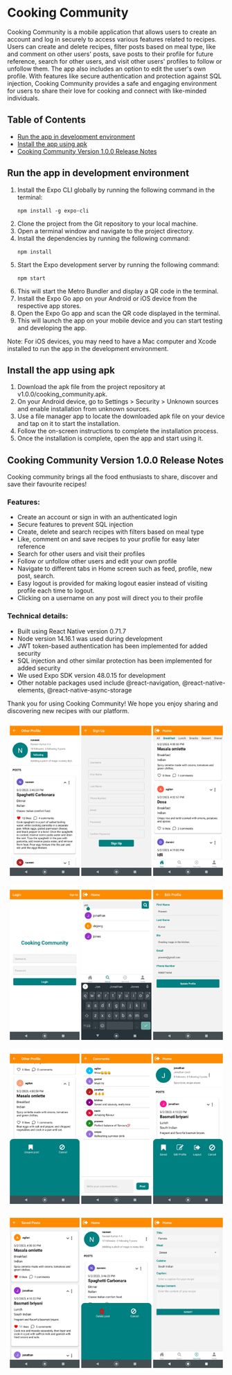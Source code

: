 # Cooking Community

Cooking Community is a mobile application that allows users to create an account and log in securely to access various features related to recipes. Users can create and delete recipes, filter posts based on meal type, like and comment on other users' posts, save posts to their profile for future reference, search for other users, and visit other users' profiles to follow or unfollow them. The app also includes an option to edit the user's own profile. With features like secure authentication and protection against SQL injection, Cooking Community provides a safe and engaging environment for users to share their love for cooking and connect with like-minded individuals.

## Table of Contents

- [Run the app in development environment](#run-the-app-in-development-environment)
- [Install the app using apk](#install-the-app-using-apk)
- [Cooking Community Version 1.0.0 Release Notes](#cooking-community-version-100-release-notes)

## Run the app in development environment

1. Install the Expo CLI globally by running the following command in the terminal:
    ```
    npm install -g expo-cli
    ```
2. Clone the project from the Git repository to your local machine.
3. Open a terminal window and navigate to the project directory.
4. Install the dependencies by running the following command:
    ```
    npm install
    ```
5. Start the Expo development server by running the following command:
    ```
    npm start
    ```
6. This will start the Metro Bundler and display a QR code in the terminal.
7. Install the Expo Go app on your Android or iOS device from the respective app stores.
8. Open the Expo Go app and scan the QR code displayed in the terminal.
9. This will launch the app on your mobile device and you can start testing and developing the app.

Note: For iOS devices, you may need to have a Mac computer and Xcode installed to run the app in the development environment.


## Install the app using apk

1. Download the apk file from the project repository at v1.0.0/cooking_community.apk.
2. On your Android device, go to Settings > Security > Unknown sources and enable installation from unknown sources.
3. Use a file manager app to locate the downloaded apk file on your device and tap on it to start the installation.
4. Follow the on-screen instructions to complete the installation process.
5. Once the installation is complete, open the app and start using it.


## Cooking Community Version 1.0.0 Release Notes

Cooking community brings all the food enthusiasts to share, discover and save their favourite recipes!

### Features:

- Create an account or sign in with an authenticated login
- Secure features to prevent SQL injection
- Create, delete and search recipes with filters based on meal type
- Like, comment on and save recipes to your profile for easy later reference
- Search for other users and visit their profiles
- Follow or unfollow other users and edit your own profile
- Navigate to different tabs in Home screen such as feed, profile, new post, search.
- Easy logout is provided for making logout easier instead of visiting profile each time to logout.
- Clicking on a username on any post will direct you to their profile

### Technical details:

- Built using React Native version 0.71.7
- Node version 14.16.1 was used during development
- JWT token-based authentication has been implemented for added security
- SQL injection and other similar protection has been implemented for added security
- We used Expo SDK version 48.0.15 for development
- Other notable packages used include @react-navigation, @react-native-elements, @react-native-async-storage

Thank you for using Cooking Community! We hope you enjoy sharing and discovering new recipes with our platform.

<div align="center">
  <img src="screenshots/profile.jpeg" width="32%" />
  <img src="screenshots/signup.jpeg" width="32%" />
  <img src="screenshots/feed%20filter.jpeg" width="32%" />
  <br></br>
  <img src="screenshots/profile%20menu.jpeg" width="32%" />
  <img src="screenshots/search.jpeg" width="32%" />
  <img src="screenshots/update%20profile.jpeg" width="32%" />
  <br></br>
  <img src="screenshots/post%20popup.jpeg" width="32%" />
  <img src="screenshots/comments.jpeg" width="32%" />
  <img src="screenshots/save%20post%20menu.jpeg" width="32%" />
  <br></br>
  <img src="screenshots/savedpost.jpeg" width="32%" />
  <img src="screenshots/deletepost.jpeg" width="32%" />
  <img src="screenshots/newpost.jpeg" width="32%" />
</div>

